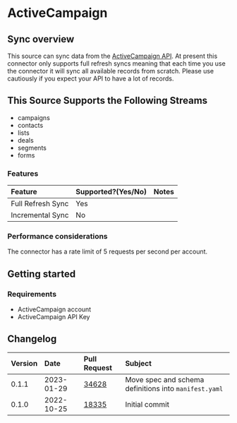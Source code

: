 # ActiveCampaign

## Sync overview

This source can sync data from the [ActiveCampaign API](https://developers.activecampaign.com/reference/overview). At present this connector only supports full refresh syncs meaning that each time you use the connector it will sync all available records from scratch. Please use cautiously if you expect your API to have a lot of records.

## This Source Supports the Following Streams

* campaigns
* contacts
* lists
* deals
* segments
* forms

### Features

| Feature | Supported?\(Yes/No\) | Notes |
| :--- | :--- | :--- |
| Full Refresh Sync | Yes |  |
| Incremental Sync | No |  |

### Performance considerations

The connector has a rate limit of 5 requests per second per account.

## Getting started

### Requirements

* ActiveCampaign account
* ActiveCampaign API Key

## Changelog

| Version | Date       | Pull Request | Subject                                                    |
|:--------|:-----------| :----------- |:-----------------------------------------------------------|
| 0.1.1 | 2023-01-29 | [34628](https://github.com/airbytehq/airbyte/pull/34628) | Move spec and schema definitions into `manifest.yaml` |
| 0.1.0   | 2022-10-25 | [18335](https://github.com/airbytehq/airbyte/pull/18335) | Initial commit |
